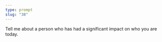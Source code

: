 ```yaml
---
type: prompt
slug: "38"
---
```


Tell me about a person who has had a significant impact on who you are today.